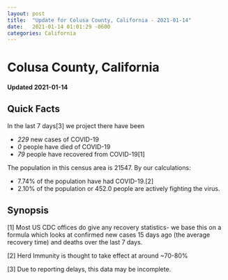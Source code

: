 ```yaml
---
layout: post
title:  "Update for Colusa County, California - 2021-01-14"
date:   2021-01-14 01:01:29 -0600
categories: California
---
```


# Colusa County, California
#### Updated 2021-01-14

## Quick Facts

In the last 7 days[3] we project there have been
- *229* new cases of COVID-19
- *0* people have died of COVID-19
- *79* people have recovered from COVID-19[1]

The population in this census area is 21547. By our calculations:
- 7.74% of the population have had COVID-19.[2]
- 2.10% of the population or 452.0 people are actively fighting the virus.

## Synopsis




[1] Most US CDC offices do give any recovery statistics- we base this on a formula which looks at confirmed new cases
15 days ago (the average recovery time) and deaths over the last 7 days.

[2] Herd Immunity is thought to take effect at around ~70-80%

[3] Due to reporting delays, this data may be incomplete.
 
    